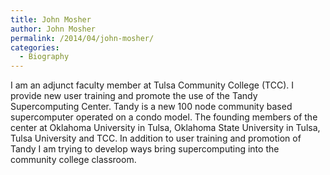 ```yaml
---
title: John Mosher
author: John Mosher
permalink: /2014/04/john-mosher/
categories:
  - Biography
---
```

I am an adjunct faculty member at Tulsa Community College (TCC). I provide new user training and promote the use of the Tandy Supercomputing Center. Tandy is a new 100 node community based supercomputer operated on a condo model. The founding members of the center at Oklahoma University in Tulsa, Oklahoma State University in Tulsa, Tulsa University and TCC. In addition to user training and promotion of Tandy I am trying to develop ways bring supercomputing into the community college classroom.
